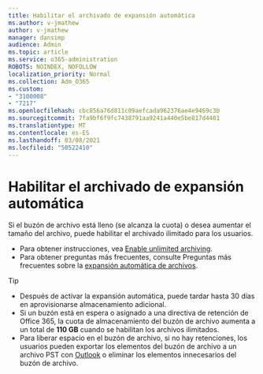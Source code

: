 ```yaml
---
title: Habilitar el archivado de expansión automática
ms.author: v-jmathew
author: v-jmathew
manager: dansimp
audience: Admin
ms.topic: article
ms.service: o365-administration
ROBOTS: NOINDEX, NOFOLLOW
localization_priority: Normal
ms.collection: Adm_O365
ms.custom:
- "3100008"
- "7217"
ms.openlocfilehash: cbc856a76d811c09aefcada962376ae4e9469c3b
ms.sourcegitcommit: 7fa9bf6f9fc7438791aa9241a440e5be817d4401
ms.translationtype: MT
ms.contentlocale: es-ES
ms.lasthandoff: 03/08/2021
ms.locfileid: "50522410"
---
```

# <a name="enable-auto-expanding-archiving"></a>Habilitar el archivado de expansión automática

Si el buzón de archivo está lleno (se alcanza la cuota) o desea aumentar el tamaño del archivo, puede habilitar el archivado ilimitado para los usuarios.

- Para obtener instrucciones, vea [Enable unlimited archiving](https://docs.microsoft.com/office365/securitycompliance/enable-unlimited-archiving).
- Para obtener preguntas más frecuentes, consulte Preguntas más frecuentes sobre la [expansión automática de archivos](https://blogs.technet.microsoft.com/exchange/2018/04/09/office-365-auto-expanding-archives-faq/).

> [!TIP]
>
> - Después de activar la expansión automática, puede tardar hasta 30 días en aprovisionarse almacenamiento adicional.
> - Si un buzón está en espera o asignado a una directiva de retención de Office 365, la cuota de almacenamiento del buzón de archivo aumenta a un total de **110 GB** cuando se habilitan los archivos ilimitados.
> - Para liberar espacio en el buzón de archivo, si no hay retenciones, los usuarios pueden exportar los elementos del buzón de archivo a un archivo PST con [Outlook](https://support.office.com/article/Export-or-backup-email-contacts-and-calendar-to-an-Outlook-pst-file-14252b52-3075-4e9b-be4e-ff9ef1068f91) o eliminar los elementos innecesarios del buzón de archivo.
